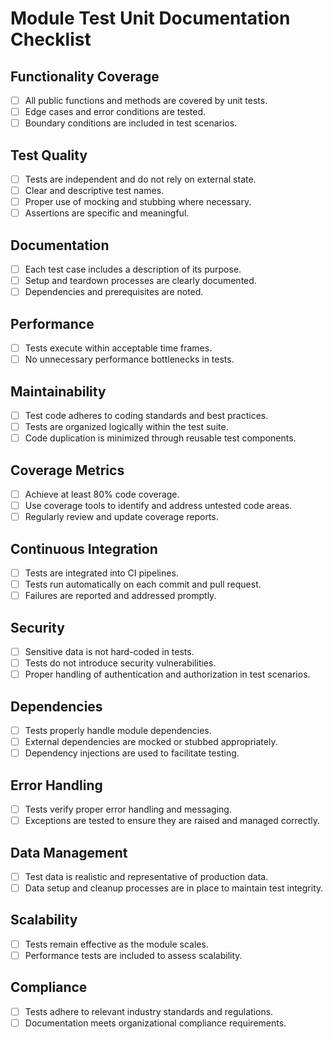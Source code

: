 # Module Test Unit Documentation Checklist

## Functionality Coverage
- [ ] All public functions and methods are covered by unit tests.
- [ ] Edge cases and error conditions are tested.
- [ ] Boundary conditions are included in test scenarios.

## Test Quality
- [ ] Tests are independent and do not rely on external state.
- [ ] Clear and descriptive test names.
- [ ] Proper use of mocking and stubbing where necessary.
- [ ] Assertions are specific and meaningful.

## Documentation
- [ ] Each test case includes a description of its purpose.
- [ ] Setup and teardown processes are clearly documented.
- [ ] Dependencies and prerequisites are noted.

## Performance
- [ ] Tests execute within acceptable time frames.
- [ ] No unnecessary performance bottlenecks in tests.

## Maintainability
- [ ] Test code adheres to coding standards and best practices.
- [ ] Tests are organized logically within the test suite.
- [ ] Code duplication is minimized through reusable test components.

## Coverage Metrics
- [ ] Achieve at least 80% code coverage.
- [ ] Use coverage tools to identify and address untested code areas.
- [ ] Regularly review and update coverage reports.

## Continuous Integration
- [ ] Tests are integrated into CI pipelines.
- [ ] Tests run automatically on each commit and pull request.
- [ ] Failures are reported and addressed promptly.

## Security
- [ ] Sensitive data is not hard-coded in tests.
- [ ] Tests do not introduce security vulnerabilities.
- [ ] Proper handling of authentication and authorization in test scenarios.

## Dependencies
- [ ] Tests properly handle module dependencies.
- [ ] External dependencies are mocked or stubbed appropriately.
- [ ] Dependency injections are used to facilitate testing.

## Error Handling
- [ ] Tests verify proper error handling and messaging.
- [ ] Exceptions are tested to ensure they are raised and managed correctly.

## Data Management
- [ ] Test data is realistic and representative of production data.
- [ ] Data setup and cleanup processes are in place to maintain test integrity.

## Scalability
- [ ] Tests remain effective as the module scales.
- [ ] Performance tests are included to assess scalability.

## Compliance
- [ ] Tests adhere to relevant industry standards and regulations.
- [ ] Documentation meets organizational compliance requirements.